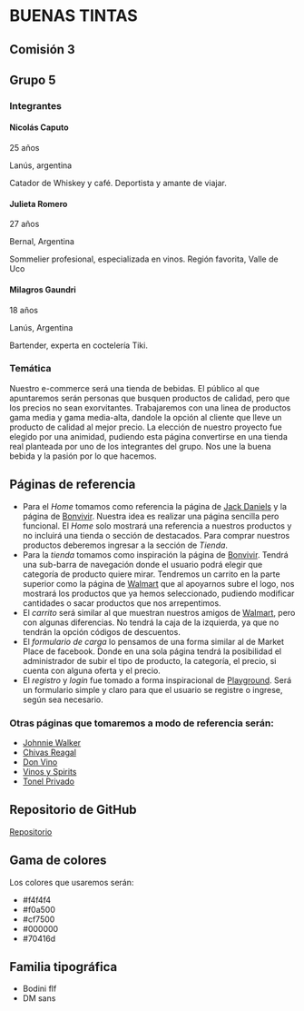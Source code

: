 # BUENAS TINTAS

## Comisión 3

## Grupo 5

### Integrantes

#### Nicolás Caputo
25 años 

Lanús, argentina

Catador de Whiskey y café. Deportista y amante de viajar.


#### Julieta Romero

27 años

Bernal, Argentina

Sommelier profesional, especializada en vinos. Región favorita, Valle de Uco

#### Milagros Gaundri

18 años

Lanús, Argentina

Bartender, experta en coctelería Tiki.

### Temática


Nuestro e-commerce será una tienda de bebidas. El público al que apuntaremos serán personas que busquen productos de calidad, pero que los precios no sean exorvitantes. Trabajaremos con una linea de productos gama media y gama media-alta, dandole la opción al cliente que lleve un producto de calidad al mejor precio. La elección de nuestro proyecto fue elegido por una animidad, pudiendo esta página convertirse en una tienda real planteada por uno de los integrantes del grupo. Nos une la buena bebida y la pasión por lo que hacemos.

## Páginas de referencia

+ Para el *Home* tomamos como referencia la página de [Jack Daniels](https://www.jackdaniels.com/) y la página de [Bonvivir](https://www.bonvivir.com/). Nuestra idea es realizar una página sencilla pero funcional. El *Home* solo mostrará una referencia a nuestros productos y no incluirá una tienda o sección de destacados. Para comprar nuestros productos deberemos ingresar a la sección de *Tienda*. 
+ Para la *tienda* tomamos como inspiración la página de [Bonvivir](https://www.bonvivir.com/). Tendrá una sub-barra de navegación donde el usuario podrá elegir que categoría de producto quiere mirar. Tendremos un carrito en la parte superior como la página de [Walmart](https://www.walmart.com.ar/) que al apoyarnos subre el logo, nos mostrará los productos que ya hemos seleccionado, pudiendo modificar cantidades o sacar productos que nos arrepentimos. 
+ El *carrito* será similar al que muestran nuestros amigos de [Walmart](https://www.walmart.com.ar/checkout), pero con algunas diferencias. No tendrá la caja de la izquierda, ya que no tendrán la opción códigos de descuentos. 
+ El *formulario de carga* lo pensamos de una forma similar al de Market Place de facebook. Donde en una sola página tendrá la posibilidad el administrador de subir el tipo de producto, la categoría, el precio, si cuenta con alguna oferta y el precio. 
+ El *registro* y *login* fue tomado a forma inspiracional de [Playground](https://playground.digitalhouse.com/ar/). Será un formulario simple y claro para que el usuario se registre o ingrese, según sea necesario. 

### Otras páginas que tomaremos a modo de referencia serán:
+ [Johnnie Walker](https://www.johnniewalker.com/es-es/)
+ [Chivas Reagal](https://www.chivas.com/es-AR)
+ [Don Vino](https://donvino.com.ar/)
+ [Vinos y Spirits](https://www.vinosyspirits.com/)
+ [Tonel Privado](https://www.tonelprivado.com/)

## Repositorio de GitHub

[Repositorio](https://github.com/JuliiRo/grupo_5_buenastintas)


## Gama de colores
Los colores que usaremos serán:
+ #f4f4f4
+ #f0a500
+ #cf7500
+ #000000
+ #70416d

## Familia tipográfica

+ Bodini flf
+ DM sans